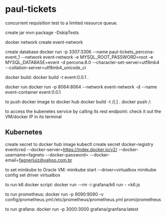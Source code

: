 # paul-tickets
concurrent requisition test to a limited resource queue.

create jar
mvn package -DskipTests

docker network create event-network

create database
docker run -p 3307:3306 --name paul-tickets_percona-event_1 --network event-network -e MYSQL_ROOT_PASSWORD=root -e MYSQL_DATABASE=event -d percona:8.0 --character-set-server=utf8mb4 --collation-server=utf8mb4_unicode_ci

docker build:
docker build -t event:0.0.1 .

docker run
docker run -p 8064:8064 --network event-network -d --name event-container event:0.0.1

to push docker image to docker hub
docker build -t <hub-user>/<repo-name>[:<tag>] .
docker push <hub-user>/<repo-name>:<tag>

to access the kubenetes service by calling its rest endpoint:
check it out the VM/docker IP in its terminal

Kubernetes
------------

create secret to docker hub image
kubectl create secret docker-registry eventcred --docker-server=https://index.docker.io/v2/ --docker-username=fagneto --docker-password=<your-pword> --docker-email=fagnerluiz@yahoo.com.br

to set minikube to Oracle VM:
minikube start --driver=virtualbox
minikube config set driver virtualbox


to run k6 docker script:
docker run --rm -i grafana/k6 run - <k6.js

to run prometheus:
docker run -p 9090:9090 -v config/prometheus.yml:/etc/prometheus/prometheus.yml prom/prometheus

to run grafana:
docker run -p 3000:3000 grafana/granfana:latest
